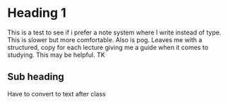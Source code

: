 # Heading 1
This is a test to see if i prefer a note system where I write instead of type. This is slower but more comfortable. Also is pog. Leaves me with a structured, copy for each lecture giving me a guide when it comes to studying. This may be helpful.
TK
## Sub heading
Have to convert to text after class